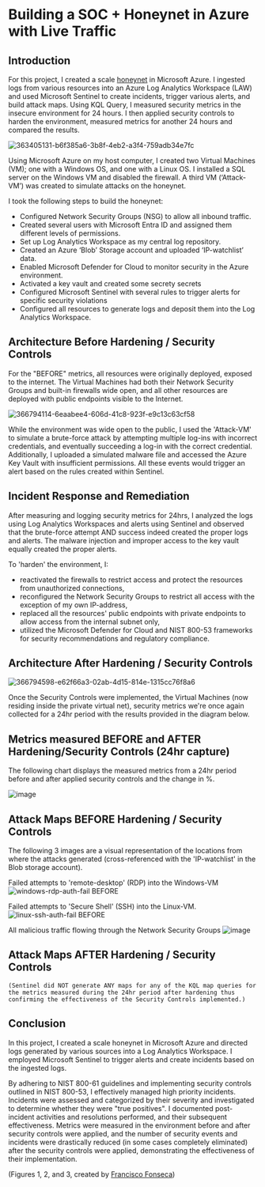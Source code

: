 # Building a SOC + Honeynet in Azure with Live Traffic

## Introduction

For this project, I created a scale [honeynet](https://www.okta.com/identity-101/honeynet/#:~:text=Is%20a%20Honeynet?-,Definition%2C%20Usage%20&%20the%20Honeynet%20Project,weak%20passwords%2C%20and%20phishing%20attacks.&text=A%20honeynet%20is%20a%20network,resides%20on%20a%20single%20server.) in Microsoft Azure. I ingested logs from various resources into an Azure Log Analytics Workspace (LAW) and used Microsoft Sentinel to create incidents, trigger various alerts, and build attack maps. Using KQL Query, I measured security metrics in the insecure environment for 24 hours. I then applied security controls to harden the environment, measured metrics for another 24 hours and compared the results.


![363405131-b6f385a6-3b8f-4eb2-a3f4-759adb34e7fc](https://github.com/user-attachments/assets/c2eca427-e1a4-450d-adb9-8b64c72223c9)


Using Microsoft Azure on my host computer, I created two Virtual Machines (VM); one with a Windows OS, and one with a Linux OS. I installed a SQL server on the Windows VM and disabled the firewall. A third VM (‘Attack-VM’) was created to simulate attacks on the honeynet.

I took the following steps to build the honeynet:
-	Configured Network Security Groups (NSG) to allow all inbound traffic.
-	Created several users with Microsoft Entra ID and assigned them different levels of permissions.
-	Set up Log Analytics Workspace as my central log repository.
-	Created an Azure ‘Blob’ Storage account and uploaded ‘IP-watchlist’ data.
-	Enabled Microsoft Defender for Cloud to monitor security in the Azure environment.
-	Activated a key vault and created some secrety secrets
-	Configured Microsoft Sentinel with several rules to trigger alerts for specific security violations
-	Configured all resources to generate logs and deposit them into the Log Analytics Workspace.


## Architecture Before Hardening / Security Controls
For the "BEFORE" metrics, all resources were originally deployed, exposed to the internet. The Virtual Machines had both their Network Security Groups and built-in firewalls wide open, and all other resources are deployed with public endpoints visible to the Internet.




![366794114-6eaabee4-606d-41c8-923f-e9c13c63cf58](https://github.com/user-attachments/assets/f8fdc64f-38e0-4a70-bbe3-99f5b81a1583)




While the environment was wide open to the public, I used the 'Attack-VM' to simulate a brute-force attack by attempting multiple log-ins with incorrect credentials, and eventually succeeding a log-in with the correct credential. Additionally, I uploaded a simulated malware file and accessed the Azure Key Vault with insufficient permissions. All these events would trigger an alert based on the rules created within Sentinel.


## Incident Response and Remediation
After measuring and logging security metrics for 24hrs, I analyzed the logs using Log Analytics Workspaces and alerts using Sentinel and observed that the brute-force attempt AND success indeed created the proper logs and alerts. The malware injection and improper access to the key vault equally created the proper alerts.

To 'harden' the environment, I:
- reactivated the firewalls to restrict access and protect the resources from unauthorized connections,
- reconfigured the Network Security Groups to restrict all access with the exception of my own IP-address,
- replaced all the resources' public endpoints with private endpoints to allow access from the internal subnet only,
- utilized the Microsoft Defender for Cloud and NIST 800-53 frameworks for security recommendations and regulatory compliance.

## Architecture After Hardening / Security Controls



![366794598-e62f66a3-02ab-4d15-814e-1315cc76f8a6](https://github.com/user-attachments/assets/52173322-dae6-419c-b0d7-46237da9f193)


Once the Security Controls were implemented, the Virtual Machines (now residing inside the private virtual net), security metrics we're once again collected for a 24hr period with the results provided in the diagram below.



## Metrics measured BEFORE and AFTER Hardening/Security Controls (24hr capture)
The following chart displays the measured metrics from a 24hr period before and after applied security controls and the change in %.


![image](https://github.com/user-attachments/assets/ed5c88f6-1aaf-4160-ac7d-1384ca53c450)


## Attack Maps BEFORE Hardening / Security Controls

The following 3 images are a visual representation of the locations from where the attacks generated (cross-referenced with the 'IP-watchlist' in the Blob storage account). 

Failed attempts to 'remote-desktop' (RDP) into the Windows-VM
![windows-rdp-auth-fail BEFORE](https://github.com/user-attachments/assets/118ddb60-2f6a-4b3e-8979-5fd47905cc0e)


Failed attempts to 'Secure Shell' (SSH) into the Linux-VM.
![linux-ssh-auth-fail BEFORE](https://github.com/user-attachments/assets/c6eef7da-813c-4e9b-a7f5-7a1e9d5d92d6)


All malicious traffic flowing through the Network Security Groups 
![image](https://github.com/user-attachments/assets/aa335341-05ca-42b9-8812-42a0b7fea0d2)



## Attack Maps AFTER Hardening / Security Controls

```(Sentinel did NOT generate ANY maps for any of the KQL map queries for the metrics measured during the 24hr period after hardening thus confirming the effectiveness of the Security Controls implemented.)```


## Conclusion

In this project, I created a scale honeynet in Microsoft Azure and directed logs generated by various sources into a Log Analytics Workspace. I employed Microsoft Sentinel to trigger alerts and create incidents based on the ingested logs.

By adhering to NIST 800-61 guidelines and implementing security controls outlined in NIST 800-53, I effectively managed high priority incidents. Incidents were assessed and categorized by their severity and investigated to determine whether they were "true positives". I documented post-incident activities and resolutions performed, and their subsequent effectiveness. Metrics were measured in the environment before and after security controls were applied, and the number of security events and incidents were drastically reduced (in some cases completely eliminated) after the security controls were applied, demonstrating the effectiveness of their implementation.

(Figures 1, 2, and 3, created by [Francisco Fonseca](https://www.linkedin.com/in/franciscovfonseca/))
